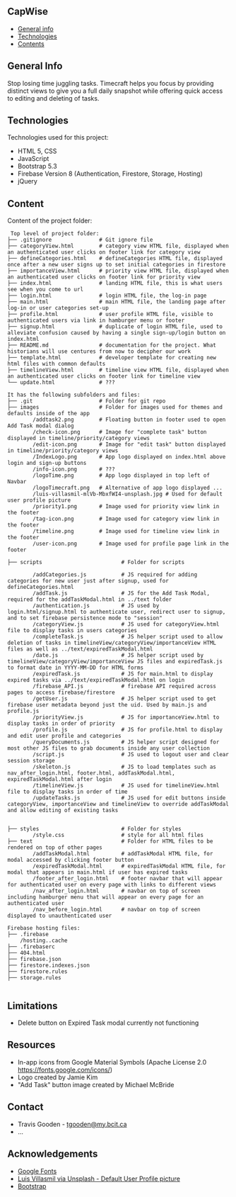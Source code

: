 ## CapWise

* [General info](#general-info)
* [Technologies](#technologies)
* [Contents](#content)

## General Info
Stop losing time juggling tasks. Timecraft helps you focus by providing distinct views to give you a full daily snapshot while offering quick access to editing and deleting of tasks.

## Technologies
Technologies used for this project:
* HTML 5, CSS
* JavaScript
* Bootstrap 5.3
* Firebase Version 8 (Authentication, Firestore, Storage, Hosting)
* jQuery

## Content
Content of the project folder:

```
 Top level of project folder:
├── .gitignore               # Git ignore file
├── categoryView.html        # category view HTML file, displayed when an authenticated user clicks on footer link for category view
├── defineCategories.html    # defineCategories HTML file, displayed once after a new user signs up to set initial categories in firestore
├── importanceView.html      # priority view HTML file, displayed when an authenticated user clicks on footer link for priority view
├── index.html               # landing HTML file, this is what users see when you come to url
├── login.html               # login HTML file, the log-in page
├── main.html                # main HTML file, the landing page after log-in or user categories set-up
├── profile.html             # user profile HTML file, visible to authenticated users via link in hamburger menu or footer
├── signup.html              # duplicate of login HTML file, used to alleviate confusion caused by having a single sign-up/login button on index.html
├── README.md                # documentation for the project. What historians will use centures from now to decipher our work
├── template.html            # developer template for creating new html files with common defaults
├── timelineView.html        # timeline view HTML file, displayed when an authenticated user clicks on footer link for timeline view
└── update.html              # ???

It has the following subfolders and files:
├── .git                     # Folder for git repo
├── images                   # Folder for images used for themes and defaults inside of the app
        /addtask2.png        # Floating button in footer used to open Add Task modal dialog
        /check-icon.png      # Image for "complete task" button displayed in timeline/priority/category views
        /edit-icon.png       # Image for "edit task" button displayed in timeline/priority/category views
        /IndexLogo.png       # App logo displayed on index.html above login and sign-up buttons
        /info-icon.png       # ???
        /logoTime.png        # App logo displayed in top left of Navbar
        /logoTimecraft.png   # Alternative of app logo displayed ...
        /luis-villasmil-mlVb-MbxfWI4-unsplash.jpg # Used for default user profile picture
        /priority1.png       # Image used for priority view link in the footer
        /tag-icon.png        # Image used for category view link in the footer
        /timeline.png        # Image used for timeline view link in the footer
        /user-icon.png       # Image used for profile page link in the footer

├── scripts                         # Folder for scripts

        /addCategories.js           # JS required for adding categories for new user just after signup, used for defineCategories.html
        /addTask.js                 # JS for the Add Task Modal, required for the addTaskModal.html in ../text folder
        /authentication.js          # JS used by login.html/signup.html to authenticate user, redirect user to signup, and to set firebase persistence mode to "session"
        /categoryView.js            # JS used for categoryView.html file to display tasks in users categories
        /completeTask.js            # JS helper script used to allow deletion of tasks in timelineView/categoryView/importanceView HTML files as well as ../text/expiredTaskModal.html
        /date.js                    # JS helper script used by timelineView/categoryView/importanceView JS files and expiredTask.js to format date in YYYY-MM-DD for HTML forms
        /expiredTask.js             # JS for main.html to display expired tasks via ../text/expiredTaskModal.html on login
        /firebase_API.js            # firebase API required across pages to access firebase/firestore
        /getUser.js                 # JS helper script used to get firebase user metadata beyond just the uid. Used by main.js and profile.js
        /priorityView.js            # JS for importanceView.html to display tasks in order of priority
        /profile.js                 # JS for profile.html to display and edit user profile and categories
        /queryDocuments.js          # JS helper script designed for most other JS files to grab documents inside any user collection
        /script.js                  # JS used to logout user and clear session storage
        /skeleton.js                # JS to load templates such as nav_after_login.html, footer.html, addTaskModal.html, expiredTaskModal.html after login
        /timelineView.js            # JS used for timelineView.html file to display tasks in order of time
        /updateTasks.js             # JS used for edit buttons inside categoryView, importanceView and timelineView to override addTaskModal and allow editing of existing tasks


├── styles                          # Folder for styles
        /style.css                  # style for all html files
├── text                            # Folder for HTML files to be rendered on top of other pages
        /addTaskModal.html          # addTaskModal HTML file, for modal accessed by clicking footer button
        /expiredTaskModal.html      # expiredTaskModal HTML file, for modal that appears in main.html if user has expired tasks
        /footer_after_login.html    # footer navbar that will appear for authenticated user on every page with links to different views
        /nav_after_login.html       # navbar on top of screen including hamburger menu that will appear on every page for an authenticated user
        /nav_before_login.html      # navbar on top of screen displayed to unauthenticated user

Firebase hosting files:
├── .firebase
	/hosting..cache
├── .firebaserc
├── 404.html
├── firebase.json
├── firestore.indexes.json
├── firestore.rules
├── storage.rules


```

## Limitations
- Delete button on Expired Task modal currently not functioning

## Resources
- In-app icons from Google Material Symbols (Apache License 2.0 https://fonts.google.com/icons/)
- Logo created by Jamie Kim
- "Add Task" button image created by Michael McBride

## Contact
* Travis Gooden - tgooden@my.bcit.ca
* ...

## Acknowledgements
* <a href="https://fonts.google.com/">Google Fonts</a>
* <a href="https://unsplash.com/@villxsmil">Luis Villasmil via Unsplash - Default User Profile picture </a>
* <a href="https://getbootstrap.com/">Bootstrap</a>
